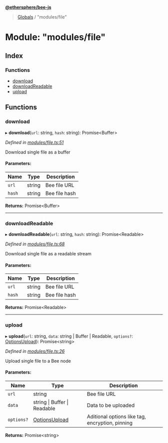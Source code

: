**[@ethersphere/bee-js](../README.md)**

> [Globals](../README.md) / "modules/file"

# Module: "modules/file"

## Index

### Functions

* [download](_modules_file_.md#download)
* [downloadReadable](_modules_file_.md#downloadreadable)
* [upload](_modules_file_.md#upload)

## Functions

### download

▸ **download**(`url`: string, `hash`: string): Promise\<Buffer>

*Defined in [modules/file.ts:51](https://github.com/ethersphere/bee-js/blob/2450765/src/modules/file.ts#L51)*

Download single file as a buffer

#### Parameters:

Name | Type | Description |
------ | ------ | ------ |
`url` | string | Bee file URL |
`hash` | string | Bee file hash  |

**Returns:** Promise\<Buffer>

___

### downloadReadable

▸ **downloadReadable**(`url`: string, `hash`: string): Promise\<Readable>

*Defined in [modules/file.ts:68](https://github.com/ethersphere/bee-js/blob/2450765/src/modules/file.ts#L68)*

Download single file as a readable stream

#### Parameters:

Name | Type | Description |
------ | ------ | ------ |
`url` | string | Bee file URL |
`hash` | string | Bee file hash  |

**Returns:** Promise\<Readable>

___

### upload

▸ **upload**(`url`: string, `data`: string \| Buffer \| Readable, `options?`: [OptionsUpload](../interfaces/_types_.optionsupload.md)): Promise\<string>

*Defined in [modules/file.ts:26](https://github.com/ethersphere/bee-js/blob/2450765/src/modules/file.ts#L26)*

Upload single file to a Bee node

#### Parameters:

Name | Type | Description |
------ | ------ | ------ |
`url` | string | Bee file URL |
`data` | string \| Buffer \| Readable | Data to be uploaded |
`options?` | [OptionsUpload](../interfaces/_types_.optionsupload.md) | Aditional options like tag, encryption, pinning  |

**Returns:** Promise\<string>
